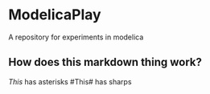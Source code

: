 ModelicaPlay
============

A repository for experiments in modelica

How does this markdown thing work?
---------------------------------
*This* has asterisks
#This# has sharps
